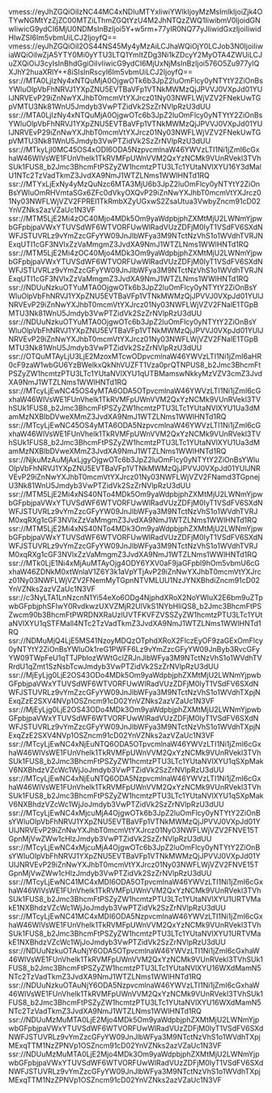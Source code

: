 vmess://eyJhZGQiOiIzNC44MC4xNDIuMTYxIiwiYWlkIjoyMzMsImlkIjoiZjk4OTYwNGMtYzZjZC00MTZiLThmZGQtYzU4M2JhNTQzZWQ1IiwibmV0IjoidGNwIiwicG9ydCI6MjU0NDMsInBzIjoi5Y+w5rm+77yIR0NQ77yJIiwidGxzIjoiIiwidHlwZSI6Im5vbmUiLCJ2IjoyfQ==
vmess://eyJhZGQiOiI2OS44NS45My4yMzAiLCJhaWQiOjY0LCJob3N0IjoiIiwiaWQiOiIwZjA5YTY0Mi0yYTU3LTQ1YmItZDg3Ni1kZDcyY2MyOTA4ZWUiLCJuZXQiOiJ3cyIsInBhdGgiOiIvIiwicG9ydCI6MjUxNjMsInBzIjoi576O5Zu977yIQXJhY2huaXRlY++8iSIsInRscyI6Im5vbmUiLCJ2IjoyfQ==
ssr://MTA0LjIzNy4xNTQuMjA0OjgwOTk6b3JpZ2luOmFlcy0yNTYtY2ZiOnBsYWluOlpVbFhNRVJ1YXpZNU5EVTBaVFp1VTNkMWMzQjJPVVJ0VXpJd01YUlJNRVEvP29iZnNwYXJhbT0mcmVtYXJrcz01Ny03NWFLWjVZV2FNekUwTGpVMTU3Nk81WnU5Jmdyb3VwPTZidVk2SzZrNVlpRzU3dUU
ssr://MTA0LjIzNy4xNTQuMjA0OjgwOTc6b3JpZ2luOmFlcy0yNTYtY2ZiOnBsYWluOlpVbFhNRVJ1YXpZNU5EVTBaVFp1VTNkMWMzQjJPVVJ0VXpJd01YUlJNRVEvP29iZnNwYXJhbT0mcmVtYXJrcz01Ny03NWFLWjVZV2FNekUwTGpVMTU3Nk81WnU5Jmdyb3VwPTZidVk2SzZrNVlpRzU3dUU
ssr://MTkyLjI0MC45OS4xODI6ODA5NzpvcmlnaW46YWVzLTI1Ni1jZmI6cGxhaW46WlVsWE1FUnVhelk1TkRVMFpUWnVVM2QxYzNCMk9VUnRVekl3TVhSUk1FUS8_b2Jmc3BhcmFtPSZyZW1hcmtzPTU3LTc1YUtaNVlXYU16Y3dMalU1NTc2TzVadTkmZ3JvdXA9NmJ1WTZLNms1WWlHNTd1RQ
ssr://MTYxLjExNy4yMzQuNzc6MTA3MjU6b3JpZ2luOmFlcy0yNTYtY2ZiOnBsYWluOmRHVmtaSGx6ZFc0dVkyOXQvP29iZnNwYXJhbT0mcmVtYXJrcz01Ny03NWFLWjVZV2FPREl1TkRmbXZyUGxwS2ZsaUtua3VwbyZncm91cD02YnVZNks2azVZaUc1N3VF
ssr://MTM5LjE2Mi4zOC40Mjo4MDk5Om9yaWdpbjphZXMtMjU2LWNmYjpwbGFpbjpaVWxYTUVSdWF6WTVORFUwWlRadVUzZDFjM0IyT1VSdFV6SXdNWFJSTUVRLz9vYmZzcGFyYW09JnJlbWFya3M9NTctNzVhS1o1WVdhTVRJNExqUTI1cGF3NVlxZzVaMmgmZ3JvdXA9NmJ1WTZLNms1WWlHNTd1RQ
ssr://MTM5LjE2Mi4zOC40Mjo4MDk3Om9yaWdpbjphZXMtMjU2LWNmYjpwbGFpbjpaVWxYTUVSdWF6WTVORFUwWlRadVUzZDFjM0IyT1VSdFV6SXdNWFJSTUVRLz9vYmZzcGFyYW09JnJlbWFya3M9NTctNzVhS1o1WVdhTVRJNExqUTI1cGF3NVlxZzVaMmgmZ3JvdXA9NmJ1WTZLNms1WWlHNTd1RQ
ssr://NDUuNzkuOTYuMTA0OjgwOTk6b3JpZ2luOmFlcy0yNTYtY2ZiOnBsYWluOlpVbFhNRVJ1YXpZNU5EVTBaVFp1VTNkMWMzQjJPVVJ0VXpJd01YUlJNRVEvP29iZnNwYXJhbT0mcmVtYXJrcz01Ny03NWFLWjVZV2FNalE1TGpBMTU3Nk81WnU5Jmdyb3VwPTZidVk2SzZrNVlpRzU3dUU
ssr://NDUuNzkuOTYuMTA0OjgwOTc6b3JpZ2luOmFlcy0yNTYtY2ZiOnBsYWluOlpVbFhNRVJ1YXpZNU5EVTBaVFp1VTNkMWMzQjJPVVJ0VXpJd01YUlJNRVEvP29iZnNwYXJhbT0mcmVtYXJrcz01Ny03NWFLWjVZV2FNalE1TGpBMTU3Nk81WnU5Jmdyb3VwPTZidVk2SzZrNVlpRzU3dUU
ssr://OTQuMTAyLjU3LjE2MzoxMTcwODpvcmlnaW46YWVzLTI1Ni1jZmI6aHR0cF9zaW1wbGU6YzBWelkxQkNhVUZFT1Vza0prQTNPUS8_b2Jmc3BhcmFtPSZyZW1hcmtzPTU3LTc1YUtaNVlXYU1qUTBMamswNkkyMzVZV3cmZ3JvdXA9NmJ1WTZLNms1WWlHNTd1RQ
ssr://MTcyLjEwNC45OS4yMTA6ODA5OTpvcmlnaW46YWVzLTI1Ni1jZmI6cGxhaW46WlVsWE1FUnVhelk1TkRVMFpUWnVVM2QxYzNCMk9VUnRVekl3TVhSUk1FUS8_b2Jmc3BhcmFtPSZyZW1hcmtzPTU3LTc1YUtaNVlXYU1Ua3dMamMzNXBlbDVweXMmZ3JvdXA9NmJ1WTZLNms1WWlHNTd1RQ
ssr://MTcyLjEwNC45OS4yMTA6ODA5NzpvcmlnaW46YWVzLTI1Ni1jZmI6cGxhaW46WlVsWE1FUnVhelk1TkRVMFpUWnVVM2QxYzNCMk9VUnRVekl3TVhSUk1FUS8_b2Jmc3BhcmFtPSZyZW1hcmtzPTU3LTc1YUtaNVlXYU1Ua3dMamMzNXBlbDVweXMmZ3JvdXA9NmJ1WTZLNms1WWlHNTd1RQ
ssr://NjkuMzAuMjAxLjgyOjgwOTc6b3JpZ2luOmFlcy0yNTYtY2ZiOnBsYWluOlpVbFhNRVJ1YXpZNU5EVTBaVFp1VTNkMWMzQjJPVVJ0VXpJd01YUlJNRVEvP29iZnNwYXJhbT0mcmVtYXJrcz01Ny03NWFLWjVZV2FNamd3TGpnejU3Nk81WnU5Jmdyb3VwPTZidVk2SzZrNVlpRzU3dUU
ssr://MTM5LjE2Mi4xNS40NTo4MDk5Om9yaWdpbjphZXMtMjU2LWNmYjpwbGFpbjpaVWxYTUVSdWF6WTVORFUwWlRadVUzZDFjM0IyT1VSdFV6SXdNWFJSTUVRLz9vYmZzcGFyYW09JnJlbWFya3M9NTctNzVhS1o1WVdhTVRJM0xqRXg1cGF3NVlxZzVaMmgmZ3JvdXA9NmJ1WTZLNms1WWlHNTd1RQ
ssr://MTM5LjE2Mi4xNS40NTo4MDk3Om9yaWdpbjphZXMtMjU2LWNmYjpwbGFpbjpaVWxYTUVSdWF6WTVORFUwWlRadVUzZDFjM0IyT1VSdFV6SXdNWFJSTUVRLz9vYmZzcGFyYW09JnJlbWFya3M9NTctNzVhS1o1WVdhTVRJM0xqRXg1cGF3NVlxZzVaMmgmZ3JvdXA9NmJ1WTZLNms1WWlHNTd1RQ
ssr://MTk0LjE1Ni4xMjAuMTAyOjg4ODY6YXV0aF9jaGFpbl9hOm5vbmU6cGxhaW46ZDNkM0xtWnlaV1Z6Y3k1aVpYTjAvP29iZnNwYXJhbT0mcmVtYXJrcz01Ny03NWFLWjVZV2FNemMyTGpnNTVMLUU1NzJYNXBhdiZncm91cD02YnVZNks2azVZaUc1N3VF
ssr://c3NyLTA1LnNzcnN1Yi54eXo6ODg4NjphdXRoX2NoYWluX2E6bm9uZTpwbGFpbjphSFIwY0RvdkwzUXVZMjR2UlVkS1NYbHliQS8_b2Jmc3BhcmFtPSZwcm90b3BhcmFtPWRDNXRaUzlUVTFKVFZVSSZyZW1hcmtzPTU3LTc1YUtaNVlXYU1qSTFMall4NTc2TzVadTkmZ3JvdXA9NmJ1WTZLNms1WWlHNTd1RQ
ssr://NDMuMjQ4LjE5MS41NzoyMDQzOTphdXRoX2FlczEyOF9zaGExOmFlcy0yNTYtY2ZiOnBsYWluOk1reG1PWFF6Lz9vYmZzcGFyYW09JnByb3RvcGFyYW09TWpFeU1qTTJPblozWWtGclZRJnJlbWFya3M9NTctNzVhS1o1WVdhTVRrdU1qZmt1SzNsbTcwJmdyb3VwPTZidVk2SzZrNVlpRzU3dUU
ssr://MjEyLjg0LjE2OS43ODo4MDk5Om9yaWdpbjphZXMtMjU2LWNmYjpwbGFpbjpaVWxYTUVSdWF6WTVORFUwWlRadVUzZDFjM0IyT1VSdFV6SXdNWFJSTUVRLz9vYmZzcGFyYW09JnJlbWFya3M9NTctNzVhS1o1WVdhTXpjNExqZzE2SXV4NVp1OSZncm91cD02YnVZNks2azVZaUc1N3VF
ssr://MjEyLjg0LjE2OS43ODo4MDk3Om9yaWdpbjphZXMtMjU2LWNmYjpwbGFpbjpaVWxYTUVSdWF6WTVORFUwWlRadVUzZDFjM0IyT1VSdFV6SXdNWFJSTUVRLz9vYmZzcGFyYW09JnJlbWFya3M9NTctNzVhS1o1WVdhTXpjNExqZzE2SXV4NVp1OSZncm91cD02YnVZNks2azVZaUc1N3VF
ssr://MTcyLjEwNC4xNjEuNTQ6ODA5OTpvcmlnaW46YWVzLTI1Ni1jZmI6cGxhaW46WlVsWE1FUnVhelk1TkRVMFpUWnVVM2QxYzNCMk9VUnRVekl3TVhSUk1FUS8_b2Jmc3BhcmFtPSZyZW1hcmtzPTU3LTc1YUtaNVlXYU1qSXpMakV6NXBhdzVZcWc1WjJoJmdyb3VwPTZidVk2SzZrNVlpRzU3dUU
ssr://MTcyLjEwNC4xNjEuNTQ6ODA5NzpvcmlnaW46YWVzLTI1Ni1jZmI6cGxhaW46WlVsWE1FUnVhelk1TkRVMFpUWnVVM2QxYzNCMk9VUnRVekl3TVhSUk1FUS8_b2Jmc3BhcmFtPSZyZW1hcmtzPTU3LTc1YUtaNVlXYU1qSXpMakV6NXBhdzVZcWc1WjJoJmdyb3VwPTZidVk2SzZrNVlpRzU3dUU
ssr://MTcyLjEwNC4xMjcuMjA4OjgwOTk6b3JpZ2luOmFlcy0yNTYtY2ZiOnBsYWluOlpVbFhNRVJ1YXpZNU5EVTBaVFp1VTNkMWMzQjJPVVJ0VXpJd01YUlJNRVEvP29iZnNwYXJhbT0mcmVtYXJrcz01Ny03NWFLWjVZV2FNVE15TGpnMjVwZWw1cHlzJmdyb3VwPTZidVk2SzZrNVlpRzU3dUU
ssr://MTcyLjEwNC4xMjcuMjA4OjgwOTc6b3JpZ2luOmFlcy0yNTYtY2ZiOnBsYWluOlpVbFhNRVJ1YXpZNU5EVTBaVFp1VTNkMWMzQjJPVVJ0VXpJd01YUlJNRVEvP29iZnNwYXJhbT0mcmVtYXJrcz01Ny03NWFLWjVZV2FNVE15TGpnMjVwZWw1cHlzJmdyb3VwPTZidVk2SzZrNVlpRzU3dUU
ssr://MTcyLjEwNC41MC4xMDI6ODA5OTpvcmlnaW46YWVzLTI1Ni1jZmI6cGxhaW46WlVsWE1FUnVhelk1TkRVMFpUWnVVM2QxYzNCMk9VUnRVekl3TVhSUk1FUS8_b2Jmc3BhcmFtPSZyZW1hcmtzPTU3LTc1YUtaNVlXYU1URTVMakE1NXBhdzVZcWc1WjJoJmdyb3VwPTZidVk2SzZrNVlpRzU3dUU
ssr://MTcyLjEwNC41MC4xMDI6ODA5NzpvcmlnaW46YWVzLTI1Ni1jZmI6cGxhaW46WlVsWE1FUnVhelk1TkRVMFpUWnVVM2QxYzNCMk9VUnRVekl3TVhSUk1FUS8_b2Jmc3BhcmFtPSZyZW1hcmtzPTU3LTc1YUtaNVlXYU1URTVMakE1NXBhdzVZcWc1WjJoJmdyb3VwPTZidVk2SzZrNVlpRzU3dUU
ssr://NDUuNzkuOTAuNjY6ODA5OTpvcmlnaW46YWVzLTI1Ni1jZmI6cGxhaW46WlVsWE1FUnVhelk1TkRVMFpUWnVVM2QxYzNCMk9VUnRVekl3TVhSUk1FUS8_b2Jmc3BhcmFtPSZyZW1hcmtzPTU3LTc1YUtaNVlXYU16WXdMamN5NTc2TzVadTkmZ3JvdXA9NmJ1WTZLNms1WWlHNTd1RQ
ssr://NDUuNzkuOTAuNjY6ODA5NzpvcmlnaW46YWVzLTI1Ni1jZmI6cGxhaW46WlVsWE1FUnVhelk1TkRVMFpUWnVVM2QxYzNCMk9VUnRVekl3TVhSUk1FUS8_b2Jmc3BhcmFtPSZyZW1hcmtzPTU3LTc1YUtaNVlXYU16WXdMamN5NTc2TzVadTkmZ3JvdXA9NmJ1WTZLNms1WWlHNTd1RQ
ssr://NDUuMzMuMTA0LjE2Mjo4MDk5Om9yaWdpbjphZXMtMjU2LWNmYjpwbGFpbjpaVWxYTUVSdWF6WTVORFUwWlRadVUzZDFjM0IyT1VSdFV6SXdNWFJSTUVRLz9vYmZzcGFyYW09JnJlbWFya3M9NTctNzVhS1o1WVdhTXpjMExqTTM1NzZPNVp1OSZncm91cD02YnVZNks2azVZaUc1N3VF
ssr://NDUuMzMuMTA0LjE2Mjo4MDk3Om9yaWdpbjphZXMtMjU2LWNmYjpwbGFpbjpaVWxYTUVSdWF6WTVORFUwWlRadVUzZDFjM0IyT1VSdFV6SXdNWFJSTUVRLz9vYmZzcGFyYW09JnJlbWFya3M9NTctNzVhS1o1WVdhTXpjMExqTTM1NzZPNVp1OSZncm91cD02YnVZNks2azVZaUc1N3VF
